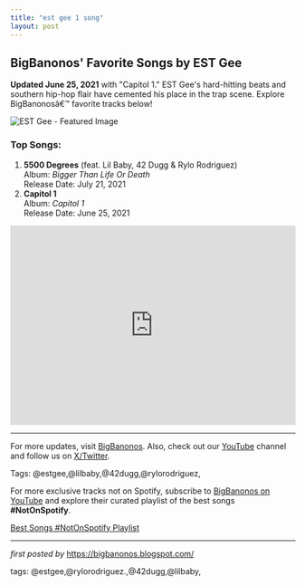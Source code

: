 ```yaml
---
title: "est gee 1 song"
layout: post
---
```

<h2 >BigBanonos' Favorite Songs by EST Gee</h2> <!-- Introductory Text -->
<p ><strong>Updated June 25, 2021</strong> with "Capitol 1." EST Gee's hard-hitting beats and southern hip-hop flair have cemented his place in the trap scene. Explore BigBanonosâ€™ favorite tracks below!</p> <!-- Featured Image -->
<div > <img src="https://i.scdn.co/image/ab67616d00001e02d068218952d3a10d7be4524f" alt="EST Gee - Featured Image">
</div> <!-- Song List -->
<h3 >Top Songs:</h3>
<ol > <li><strong>5500 Degrees</strong> (feat. Lil Baby, 42 Dugg & Rylo Rodriguez)<br> Album: <em>Bigger Than Life Or Death</em><br> Release Date: July 21, 2021 </li> <li><strong>Capitol 1</strong><br> Album: <em>Capitol 1</em><br> Release Date: June 25, 2021 </li>
</ol> <!-- Spotify Playlist Embed -->
<div > <iframe src="https://open.spotify.com/embed/playlist/1UGU1kB0iOHI1vkQ7NWx9H?utm_source=generator" width="100%" height="352" frameborder="0" allow="autoplay; clipboard-write; encrypted-media; fullscreen; picture-in-picture" loading="lazy"></iframe>
</div> <!-- Footer Links -->
<hr />
<p >For more updates, visit <a href="https://bigbanonos.blogspot.com/" target="_blank">BigBanonos</a>. Also, check out our <a href="https://www.youtube.com/@BigBanonos" target="_blank">YouTube</a> channel and follow us on <a href="https://x.com/bigbanonos" target="_blank">X/Twitter</a>.</p> <!-- Tags -->
<p >Tags: @estgee,@lilbaby,@42dugg,@rylorodriguez,</p>


<!--Subscribe and Playlist Links-->
<div>
    <p>For more exclusive tracks not on Spotify, subscribe to <a href="https://www.youtube.com/@BigBanonos" target="_blank">BigBanonos on YouTube</a> and explore their curated playlist of the best songs <strong>#NotOnSpotify</strong>.</p>
    <p><a href="https://www.youtube.com/playlist?list=PLtuNtuTatqI0kFahUCbtbfenC_ET5O_tr" target="_blank">Best Songs #NotOnSpotify Playlist<br /></a></p></div>

<hr />

<p><em>first posted by</em> <a href="https://bigbanonos.blogspot.com/" rel="noopener" target="_new">https://bigbanonos.blogspot.com/</a></p>

<p>tags: @estgee,@rylorodriguez.,@42dugg,@lilbaby,</p>
